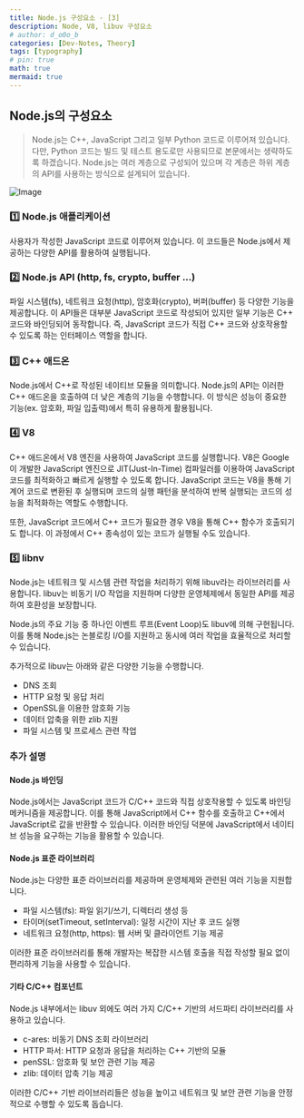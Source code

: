 ```yaml
---
title: Node.js 구성요소 - [3]
description: Node, V8, libuv 구성요소
# author: d_o0o_b
categories: [Dev-Notes, Theory]
tags: [typography]
# pin: true
math: true
mermaid: true
---
```


## Node.js의 구성요소
> Node.js는 C++, JavaScript 그리고 일부 Python 코드로 이루어져 있습니다. 다만, Python 코드는 빌드 및 테스트 용도로만 사용되므로 본문에서는 생략하도록 하겠습니다.
> Node.js는 여러 계층으로 구성되어 있으며 각 계층은 하위 계층의 API를 사용하는 방식으로 설계되어 있습니다.

![Image](https://github.com/user-attachments/assets/7cef694e-0b36-47e4-8eba-7cdb6a4ce842?raw=true)


### 1️⃣ Node.js 애플리케이션

사용자가 작성한 JavaScript 코드로 이루어져 있습니다.
이 코드들은 Node.js에서 제공하는 다양한 API를 활용하여 실행됩니다.

### 2️⃣ Node.js API (http, fs, crypto, buffer ...)

파일 시스템(fs), 네트워크 요청(http), 암호화(crypto), 버퍼(buffer) 등 다양한 기능을 제공합니다.
이 API들은 대부분 JavaScript 코드로 작성되어 있지만 일부 기능은 C++ 코드와 바인딩되어 동작합니다.
즉, JavaScript 코드가 직접 C++ 코드와 상호작용할 수 있도록 하는 인터페이스 역할을 합니다.

### 3️⃣ C++ 애드온

Node.js에서 C++로 작성된 네이티브 모듈을 의미합니다.
Node.js의 API는 이러한 C++ 애드온을 호출하여 더 낮은 계층의 기능을 수행합니다.
이 방식은 성능이 중요한 기능(ex. 암호화, 파일 입출력)에서 특히 유용하게 활용됩니다.

### 4️⃣ V8

C++ 애드온에서 V8 엔진을 사용하여 JavaScript 코드를 실행합니다.
V8은 Google이 개발한 JavaScript 엔진으로 JIT(Just-In-Time) 컴파일러를 이용하여 JavaScript 코드를 최적화하고 빠르게 실행할 수 있도록 합니다.
JavaScript 코드는 V8을 통해 기계어 코드로 변환된 후 실행되며 코드의 실행 패턴을 분석하여 반복 실행되는 코드의 성능을 최적화하는 역할도 수행합니다.

또한, JavaScript 코드에서 C++ 코드가 필요한 경우 V8을 통해 C++ 함수가 호출되기도 합니다.
이 과정에서 C++ 종속성이 있는 코드가 실행될 수도 있습니다.


### 5️⃣ libnv

Node.js는 네트워크 및 시스템 관련 작업을 처리하기 위해 libuv라는 라이브러리를 사용합니다.
libuv는 비동기 I/O 작업을 지원하며 다양한 운영체제에서 동일한 API를 제공하여 호환성을 보장합니다.

Node.js의 주요 기능 중 하나인 이벤트 루프(Event Loop)도 libuv에 의해 구현됩니다.
이를 통해 Node.js는 논블로킹 I/O를 지원하고 동시에 여러 작업을 효율적으로 처리할 수 있습니다.

추가적으로 libuv는 아래와 같은 다양한 기능을 수행합니다.

- DNS 조회
- HTTP 요청 및 응답 처리
- OpenSSL을 이용한 암호화 기능
- 데이터 압축을 위한 zlib 지원
- 파일 시스템 및 프로세스 관련 작업


### 추가 설명

#### Node.js 바인딩
Node.js에서는 JavaScript 코드가 C/C++ 코드와 직접 상호작용할 수 있도록 바인딩 메커니즘을 제공합니다.
이를 통해 JavaScript에서 C++ 함수를 호출하고 C++에서 JavaScript로 값을 반환할 수 있습니다.
이러한 바인딩 덕분에 JavaScript에서 네이티브 성능을 요구하는 기능을 활용할 수 있습니다.


#### Node.js 표준 라이브러리
Node.js는 다양한 표준 라이브러리를 제공하며 운영체제와 관련된 여러 기능을 지원합니다.

- 파일 시스템(fs): 파일 읽기/쓰기, 디렉터리 생성 등
- 타이머(setTimeout, setInterval): 일정 시간이 지난 후 코드 실행
- 네트워크 요청(http, https): 웹 서버 및 클라이언트 기능 제공

이러한 표준 라이브러리를 통해 개발자는 복잡한 시스템 호출을 직접 작성할 필요 없이 편리하게 기능을 사용할 수 있습니다.

#### 기타 C/C++ 컴포넌트
Node.js 내부에서는 libuv 외에도 여러 가지 C/C++ 기반의 서드파티 라이브러리를 사용하고 있습니다.

- c-ares: 비동기 DNS 조회 라이브러리
- HTTP 파서: HTTP 요청과 응답을 처리하는 C++ 기반의 모듈
- penSSL: 암호화 및 보안 관련 기능 제공
- zlib: 데이터 압축 기능 제공

이러한 C/C++ 기반 라이브러리들은 성능을 높이고 네트워크 및 보안 관련 기능을 안정적으로 수행할 수 있도록 돕습니다.